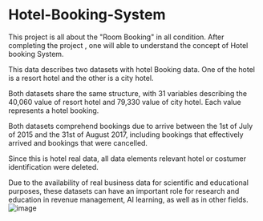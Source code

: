 # Hotel-Booking-System
This project is all about the "Room Booking" in all condition. After completing the project , one will able to understand the concept of Hotel booking System.

This data describes two datasets with hotel Booking data. One of the hotel is a resort hotel and the other is a city hotel. 

Both datasets share the same structure, with 31 variables describing the 40,060 value of resort hotel and 79,330 value of city hotel. Each value represents a hotel booking. 

Both datasets comprehend bookings due to arrive between the 1st of July of 2015 and the 31st of August 2017, including bookings that effectively arrived and bookings that were cancelled.

Since this is hotel real data, all data elements relevant hotel or costumer identification were deleted. 

Due to the availability of real business data for scientific and educational purposes, these datasets can have an important role for research and education in revenue management, AI learning, as well as in other fields.
![image](https://user-images.githubusercontent.com/32395313/232560783-479c6484-824a-41c6-a96e-fc2c49aa0dd8.png)

